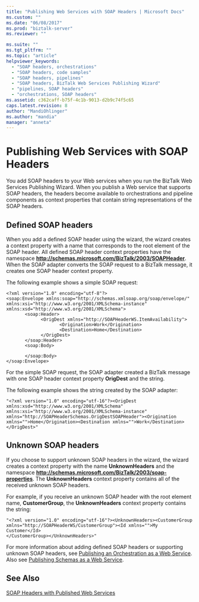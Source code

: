 ```yaml
---
title: "Publishing Web Services with SOAP Headers | Microsoft Docs"
ms.custom: ""
ms.date: "06/08/2017"
ms.prod: "biztalk-server"
ms.reviewer: ""

ms.suite: ""
ms.tgt_pltfrm: ""
ms.topic: "article"
helpviewer_keywords: 
  - "SOAP headers, orchestrations"
  - "SOAP headers, code samples"
  - "SOAP headers, pipelines"
  - "SOAP headers, BizTalk Web Services Publishing Wizard"
  - "pipelines, SOAP headers"
  - "orchestrations, SOAP headers"
ms.assetid: c362caff-b75f-4c1b-9013-d2b9c74f5c65
caps.latest.revision: 8
author: "MandiOhlinger"
ms.author: "mandia"
manager: "anneta"
---
```

# Publishing Web Services with SOAP Headers
You add SOAP headers to your Web services when you run the BizTalk Web Services Publishing Wizard. When you publish a Web service that supports SOAP headers, the headers become available to orchestrations and pipeline components as context properties that contain string representations of the SOAP headers.  
  
## Defined SOAP headers  
 When you add a defined SOAP header using the wizard, the wizard creates a context property with a name that corresponds to the root element of the SOAP header. All defined SOAP header context properties have the namespace **http://schemas.microsoft.com/BizTalk/2003/SOAPHeader**. When the SOAP adapter converts the SOAP request to a BizTalk message, it creates one SOAP header context property.  
  
 The following example shows a simple SOAP request:  
  
```  
<?xml version="1.0" encoding="utf-8"?>  
<soap:Envelope xmlns:soap="http://schemas.xmlsoap.org/soap/envelope/" xmlns:xsi="http://www.w3.org/2001/XMLSchema-instance" xmlns:xsd="http://www.w3.org/2001/XMLSchema">  
       <soap:Header>  
             <OrigDest xmlns="http://SOAPHeaderWS.ItemAvailability">  
                    <Origination>Work</Origination>  
                    <Destination>Home</Destination>  
             </OrigDest>  
       </soap:Header>  
       <soap:Body>  
  
       </soap:Body>  
</soap:Envelope>  
```  
  
 For the simple SOAP request, the SOAP adapter created a BizTalk message with one SOAP header context property **OrigDest** and the string.  
  
 The following example shows the string created by the SOAP adapter:  
  
```  
"<?xml version="1.0" encoding="utf-16"?><OrigDest xmlns:xsd="http://www.w3.org/2001/XMLSchema" xmlns:xsi="http://www.w3.org/2001/XMLSchema-instance" xmlns="http://SOAPHeaderSchemas.OrigDestSOAPHeader"><Origination xmlns="">Home</Origination><Destination xmlns="">Work</Destination> </OrigDest>"  
```  
  
## Unknown SOAP headers  
 If you choose to support unknown SOAP headers in the wizard, the wizard creates a context property with the name **UnknownHeaders** and the namespace **http://schemas.microsoft.com/BizTalk/2003/soap-properties**. The **UnknownHeaders** context property contains all of the received unknown SOAP headers.  
  
 For example, if you receive an unknown SOAP header with the root element name, **CustomerGroup**, the **UnknownHeaders** context property contains the string:  
  
```  
"<?xml version="1.0" encoding="utf-16"?><UnknownHeaders><CustomerGroup xmlns="http://SOAPHeaderWS/CustomerGroup"><Id xmlns="">My Customer</Id>  
</CustomerGroup></UnknownHeaders>"  
```  
  
 For more information about adding defined SOAP headers or supporting unknown SOAP headers, see [Publishing an Orchestration as a Web Service](../core/publishing-an-orchestration-as-a-web-service.md). Also see [Publishing Schemas as a Web Service](../core/publishing-schemas-as-a-web-service.md).  
  
## See Also  
 [SOAP Headers with Published Web Services](../core/soap-headers-with-published-web-services.md)